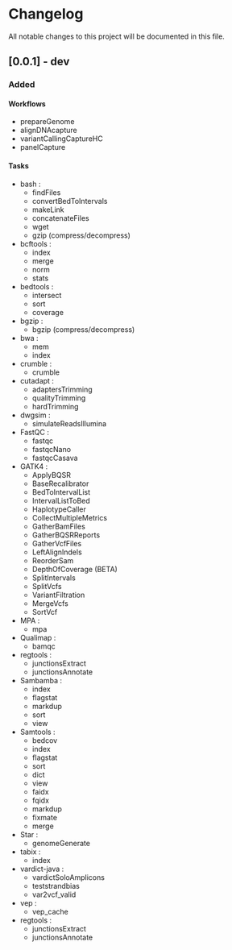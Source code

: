 # Changelog

All notable changes to this project will be documented in this file.

## [0.0.1] - dev

### Added

#### Workflows

- prepareGenome
- alignDNAcapture
- variantCallingCaptureHC
- panelCapture

#### Tasks

- bash :
	- findFiles
	- convertBedToIntervals
	- makeLink
	- concatenateFiles
	- wget
	- gzip (compress/decompress)
- bcftools :
	- index
	- merge
	- norm
	- stats
- bedtools :
	- intersect
	- sort
	- coverage
- bgzip :
	- bgzip (compress/decompress)
- bwa :
	- mem
	- index
- crumble :
	- crumble
- cutadapt :
	- adaptersTrimming
	- qualityTrimming
	- hardTrimming
- dwgsim :
	- simulateReadsIllumina
- FastQC :
	- fastqc
	- fastqcNano
	- fastqcCasava
- GATK4 :
	- ApplyBQSR
	- BaseRecalibrator
	- BedToIntervalList
	- IntervalListToBed
	- HaplotypeCaller
	- CollectMultipleMetrics
	- GatherBamFiles
	- GatherBQSRReports
	- GatherVcfFiles
	- LeftAlignIndels
	- ReorderSam
	- DepthOfCoverage (BETA)
	- SplitIntervals
	- SplitVcfs
	- VariantFiltration
	- MergeVcfs
	- SortVcf
- MPA :
	- mpa
- Qualimap :
	- bamqc
- regtools :
	- junctionsExtract
	- junctionsAnnotate
- Sambamba :
	- index
	- flagstat
	- markdup
	- sort
	- view
- Samtools :
	- bedcov
	- index
	- flagstat
	- sort
	- dict
	- view
	- faidx
	- fqidx
	- markdup
	- fixmate
	- merge
- Star :
	- genomeGenerate
- tabix :
	- index
- vardict-java :
	- vardictSoloAmplicons
	- teststrandbias
	- var2vcf_valid
- vep :
	- vep_cache
- regtools :
	- junctionsExtract
	- junctionsAnnotate
